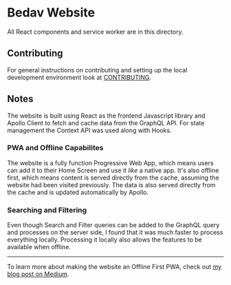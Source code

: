 # Bedav Website

All React components and service worker are in this directory.

## Contributing

For general instructions on contributing and setting up the local development environment look at [CONTRIBUTING](../CONTRIBUTING.md).

## Notes

The website is built using React as the frontend Javascript library and Apollo Client to fetch and cache data from the GraphQL API. For state management the Context API was used along with Hooks.

### PWA and Offline Capabilites

The website is a fully function Progressive Web App, which means users can add it to their Home Screen and use it *like* a native app. It's also offline first, which means content is served directly from the cache, assuming the website had been visited previously. The data is also served directly from the cache and is updated automatically by Apollo.

### Searching and Filtering

Even though Search and Filter queries can be added to the GraphQL query and processes on the server side, I found that it was much faster to process everything locally. Processing it locally also allows the features to be available when offline.

---

To learn more about making the website an Offline First PWA, check out [my blog post on Medium](https://medium.com/swlh/improving-the-user-experience-on-bedav-org-104640e3f455).
